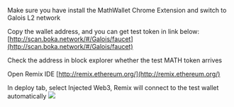 Make sure you have install the MathWallet Chrome Extension and switch to Galois L2 network

Copy the wallet address, and you can get test token in link below:
[http://scan.boka.network/#/Galois/faucet](http://scan.boka.network/#/Galois/faucet)

Check the address in block explorer whether the test MATH token arrives

Open Remix IDE
[http://remix.ethereum.org/](http://remix.ethereum.org/)

In deploy tab, select Injected Web3, Remix will connect to the test wallet automatically
![](http://qiniu.eth.fm/2020-11-06-16046496450239.jpg)